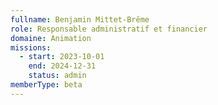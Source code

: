 ```yaml
---
fullname: Benjamin Mittet-Brême
role: Responsable administratif et financier
domaine: Animation
missions:
  - start: 2023-10-01
    end: 2024-12-31
    status: admin
memberType: beta
---
```

